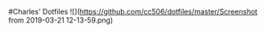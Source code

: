 #Charles' Dotfiles
![](https://github.com/cc506/dotfiles/master/Screenshot from 2019-03-21 12-13-59.png)<br/>


